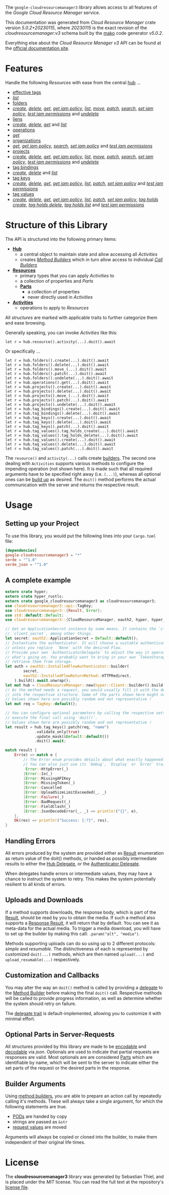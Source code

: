 <!---
DO NOT EDIT !
This file was generated automatically from 'src/generator/templates/api/README.md.mako'
DO NOT EDIT !
-->
The `google-cloudresourcemanager3` library allows access to all features of the *Google Cloud Resource Manager* service.

This documentation was generated from *Cloud Resource Manager* crate version *5.0.2+20230115*, where *20230115* is the exact revision of the *cloudresourcemanager:v3* schema built by the [mako](http://www.makotemplates.org/) code generator *v5.0.2*.

Everything else about the *Cloud Resource Manager* *v3* API can be found at the
[official documentation site](https://cloud.google.com/resource-manager).
# Features

Handle the following *Resources* with ease from the central [hub](https://docs.rs/google-cloudresourcemanager3/5.0.2+20230115/google_cloudresourcemanager3/CloudResourceManager) ... 

* [effective tags](https://docs.rs/google-cloudresourcemanager3/5.0.2+20230115/google_cloudresourcemanager3/api::EffectiveTag)
 * [*list*](https://docs.rs/google-cloudresourcemanager3/5.0.2+20230115/google_cloudresourcemanager3/api::EffectiveTagListCall)
* [folders](https://docs.rs/google-cloudresourcemanager3/5.0.2+20230115/google_cloudresourcemanager3/api::Folder)
 * [*create*](https://docs.rs/google-cloudresourcemanager3/5.0.2+20230115/google_cloudresourcemanager3/api::FolderCreateCall), [*delete*](https://docs.rs/google-cloudresourcemanager3/5.0.2+20230115/google_cloudresourcemanager3/api::FolderDeleteCall), [*get*](https://docs.rs/google-cloudresourcemanager3/5.0.2+20230115/google_cloudresourcemanager3/api::FolderGetCall), [*get iam policy*](https://docs.rs/google-cloudresourcemanager3/5.0.2+20230115/google_cloudresourcemanager3/api::FolderGetIamPolicyCall), [*list*](https://docs.rs/google-cloudresourcemanager3/5.0.2+20230115/google_cloudresourcemanager3/api::FolderListCall), [*move*](https://docs.rs/google-cloudresourcemanager3/5.0.2+20230115/google_cloudresourcemanager3/api::FolderMoveCall), [*patch*](https://docs.rs/google-cloudresourcemanager3/5.0.2+20230115/google_cloudresourcemanager3/api::FolderPatchCall), [*search*](https://docs.rs/google-cloudresourcemanager3/5.0.2+20230115/google_cloudresourcemanager3/api::FolderSearchCall), [*set iam policy*](https://docs.rs/google-cloudresourcemanager3/5.0.2+20230115/google_cloudresourcemanager3/api::FolderSetIamPolicyCall), [*test iam permissions*](https://docs.rs/google-cloudresourcemanager3/5.0.2+20230115/google_cloudresourcemanager3/api::FolderTestIamPermissionCall) and [*undelete*](https://docs.rs/google-cloudresourcemanager3/5.0.2+20230115/google_cloudresourcemanager3/api::FolderUndeleteCall)
* [liens](https://docs.rs/google-cloudresourcemanager3/5.0.2+20230115/google_cloudresourcemanager3/api::Lien)
 * [*create*](https://docs.rs/google-cloudresourcemanager3/5.0.2+20230115/google_cloudresourcemanager3/api::LienCreateCall), [*delete*](https://docs.rs/google-cloudresourcemanager3/5.0.2+20230115/google_cloudresourcemanager3/api::LienDeleteCall), [*get*](https://docs.rs/google-cloudresourcemanager3/5.0.2+20230115/google_cloudresourcemanager3/api::LienGetCall) and [*list*](https://docs.rs/google-cloudresourcemanager3/5.0.2+20230115/google_cloudresourcemanager3/api::LienListCall)
* [operations](https://docs.rs/google-cloudresourcemanager3/5.0.2+20230115/google_cloudresourcemanager3/api::Operation)
 * [*get*](https://docs.rs/google-cloudresourcemanager3/5.0.2+20230115/google_cloudresourcemanager3/api::OperationGetCall)
* [organizations](https://docs.rs/google-cloudresourcemanager3/5.0.2+20230115/google_cloudresourcemanager3/api::Organization)
 * [*get*](https://docs.rs/google-cloudresourcemanager3/5.0.2+20230115/google_cloudresourcemanager3/api::OrganizationGetCall), [*get iam policy*](https://docs.rs/google-cloudresourcemanager3/5.0.2+20230115/google_cloudresourcemanager3/api::OrganizationGetIamPolicyCall), [*search*](https://docs.rs/google-cloudresourcemanager3/5.0.2+20230115/google_cloudresourcemanager3/api::OrganizationSearchCall), [*set iam policy*](https://docs.rs/google-cloudresourcemanager3/5.0.2+20230115/google_cloudresourcemanager3/api::OrganizationSetIamPolicyCall) and [*test iam permissions*](https://docs.rs/google-cloudresourcemanager3/5.0.2+20230115/google_cloudresourcemanager3/api::OrganizationTestIamPermissionCall)
* [projects](https://docs.rs/google-cloudresourcemanager3/5.0.2+20230115/google_cloudresourcemanager3/api::Project)
 * [*create*](https://docs.rs/google-cloudresourcemanager3/5.0.2+20230115/google_cloudresourcemanager3/api::ProjectCreateCall), [*delete*](https://docs.rs/google-cloudresourcemanager3/5.0.2+20230115/google_cloudresourcemanager3/api::ProjectDeleteCall), [*get*](https://docs.rs/google-cloudresourcemanager3/5.0.2+20230115/google_cloudresourcemanager3/api::ProjectGetCall), [*get iam policy*](https://docs.rs/google-cloudresourcemanager3/5.0.2+20230115/google_cloudresourcemanager3/api::ProjectGetIamPolicyCall), [*list*](https://docs.rs/google-cloudresourcemanager3/5.0.2+20230115/google_cloudresourcemanager3/api::ProjectListCall), [*move*](https://docs.rs/google-cloudresourcemanager3/5.0.2+20230115/google_cloudresourcemanager3/api::ProjectMoveCall), [*patch*](https://docs.rs/google-cloudresourcemanager3/5.0.2+20230115/google_cloudresourcemanager3/api::ProjectPatchCall), [*search*](https://docs.rs/google-cloudresourcemanager3/5.0.2+20230115/google_cloudresourcemanager3/api::ProjectSearchCall), [*set iam policy*](https://docs.rs/google-cloudresourcemanager3/5.0.2+20230115/google_cloudresourcemanager3/api::ProjectSetIamPolicyCall), [*test iam permissions*](https://docs.rs/google-cloudresourcemanager3/5.0.2+20230115/google_cloudresourcemanager3/api::ProjectTestIamPermissionCall) and [*undelete*](https://docs.rs/google-cloudresourcemanager3/5.0.2+20230115/google_cloudresourcemanager3/api::ProjectUndeleteCall)
* [tag bindings](https://docs.rs/google-cloudresourcemanager3/5.0.2+20230115/google_cloudresourcemanager3/api::TagBinding)
 * [*create*](https://docs.rs/google-cloudresourcemanager3/5.0.2+20230115/google_cloudresourcemanager3/api::TagBindingCreateCall), [*delete*](https://docs.rs/google-cloudresourcemanager3/5.0.2+20230115/google_cloudresourcemanager3/api::TagBindingDeleteCall) and [*list*](https://docs.rs/google-cloudresourcemanager3/5.0.2+20230115/google_cloudresourcemanager3/api::TagBindingListCall)
* [tag keys](https://docs.rs/google-cloudresourcemanager3/5.0.2+20230115/google_cloudresourcemanager3/api::TagKey)
 * [*create*](https://docs.rs/google-cloudresourcemanager3/5.0.2+20230115/google_cloudresourcemanager3/api::TagKeyCreateCall), [*delete*](https://docs.rs/google-cloudresourcemanager3/5.0.2+20230115/google_cloudresourcemanager3/api::TagKeyDeleteCall), [*get*](https://docs.rs/google-cloudresourcemanager3/5.0.2+20230115/google_cloudresourcemanager3/api::TagKeyGetCall), [*get iam policy*](https://docs.rs/google-cloudresourcemanager3/5.0.2+20230115/google_cloudresourcemanager3/api::TagKeyGetIamPolicyCall), [*list*](https://docs.rs/google-cloudresourcemanager3/5.0.2+20230115/google_cloudresourcemanager3/api::TagKeyListCall), [*patch*](https://docs.rs/google-cloudresourcemanager3/5.0.2+20230115/google_cloudresourcemanager3/api::TagKeyPatchCall), [*set iam policy*](https://docs.rs/google-cloudresourcemanager3/5.0.2+20230115/google_cloudresourcemanager3/api::TagKeySetIamPolicyCall) and [*test iam permissions*](https://docs.rs/google-cloudresourcemanager3/5.0.2+20230115/google_cloudresourcemanager3/api::TagKeyTestIamPermissionCall)
* [tag values](https://docs.rs/google-cloudresourcemanager3/5.0.2+20230115/google_cloudresourcemanager3/api::TagValue)
 * [*create*](https://docs.rs/google-cloudresourcemanager3/5.0.2+20230115/google_cloudresourcemanager3/api::TagValueCreateCall), [*delete*](https://docs.rs/google-cloudresourcemanager3/5.0.2+20230115/google_cloudresourcemanager3/api::TagValueDeleteCall), [*get*](https://docs.rs/google-cloudresourcemanager3/5.0.2+20230115/google_cloudresourcemanager3/api::TagValueGetCall), [*get iam policy*](https://docs.rs/google-cloudresourcemanager3/5.0.2+20230115/google_cloudresourcemanager3/api::TagValueGetIamPolicyCall), [*list*](https://docs.rs/google-cloudresourcemanager3/5.0.2+20230115/google_cloudresourcemanager3/api::TagValueListCall), [*patch*](https://docs.rs/google-cloudresourcemanager3/5.0.2+20230115/google_cloudresourcemanager3/api::TagValuePatchCall), [*set iam policy*](https://docs.rs/google-cloudresourcemanager3/5.0.2+20230115/google_cloudresourcemanager3/api::TagValueSetIamPolicyCall), [*tag holds create*](https://docs.rs/google-cloudresourcemanager3/5.0.2+20230115/google_cloudresourcemanager3/api::TagValueTagHoldCreateCall), [*tag holds delete*](https://docs.rs/google-cloudresourcemanager3/5.0.2+20230115/google_cloudresourcemanager3/api::TagValueTagHoldDeleteCall), [*tag holds list*](https://docs.rs/google-cloudresourcemanager3/5.0.2+20230115/google_cloudresourcemanager3/api::TagValueTagHoldListCall) and [*test iam permissions*](https://docs.rs/google-cloudresourcemanager3/5.0.2+20230115/google_cloudresourcemanager3/api::TagValueTestIamPermissionCall)




# Structure of this Library

The API is structured into the following primary items:

* **[Hub](https://docs.rs/google-cloudresourcemanager3/5.0.2+20230115/google_cloudresourcemanager3/CloudResourceManager)**
    * a central object to maintain state and allow accessing all *Activities*
    * creates [*Method Builders*](https://docs.rs/google-cloudresourcemanager3/5.0.2+20230115/google_cloudresourcemanager3/client::MethodsBuilder) which in turn
      allow access to individual [*Call Builders*](https://docs.rs/google-cloudresourcemanager3/5.0.2+20230115/google_cloudresourcemanager3/client::CallBuilder)
* **[Resources](https://docs.rs/google-cloudresourcemanager3/5.0.2+20230115/google_cloudresourcemanager3/client::Resource)**
    * primary types that you can apply *Activities* to
    * a collection of properties and *Parts*
    * **[Parts](https://docs.rs/google-cloudresourcemanager3/5.0.2+20230115/google_cloudresourcemanager3/client::Part)**
        * a collection of properties
        * never directly used in *Activities*
* **[Activities](https://docs.rs/google-cloudresourcemanager3/5.0.2+20230115/google_cloudresourcemanager3/client::CallBuilder)**
    * operations to apply to *Resources*

All *structures* are marked with applicable traits to further categorize them and ease browsing.

Generally speaking, you can invoke *Activities* like this:

```Rust,ignore
let r = hub.resource().activity(...).doit().await
```

Or specifically ...

```ignore
let r = hub.folders().create(...).doit().await
let r = hub.folders().delete(...).doit().await
let r = hub.folders().move_(...).doit().await
let r = hub.folders().patch(...).doit().await
let r = hub.folders().undelete(...).doit().await
let r = hub.operations().get(...).doit().await
let r = hub.projects().create(...).doit().await
let r = hub.projects().delete(...).doit().await
let r = hub.projects().move_(...).doit().await
let r = hub.projects().patch(...).doit().await
let r = hub.projects().undelete(...).doit().await
let r = hub.tag_bindings().create(...).doit().await
let r = hub.tag_bindings().delete(...).doit().await
let r = hub.tag_keys().create(...).doit().await
let r = hub.tag_keys().delete(...).doit().await
let r = hub.tag_keys().patch(...).doit().await
let r = hub.tag_values().tag_holds_create(...).doit().await
let r = hub.tag_values().tag_holds_delete(...).doit().await
let r = hub.tag_values().create(...).doit().await
let r = hub.tag_values().delete(...).doit().await
let r = hub.tag_values().patch(...).doit().await
```

The `resource()` and `activity(...)` calls create [builders][builder-pattern]. The second one dealing with `Activities` 
supports various methods to configure the impending operation (not shown here). It is made such that all required arguments have to be 
specified right away (i.e. `(...)`), whereas all optional ones can be [build up][builder-pattern] as desired.
The `doit()` method performs the actual communication with the server and returns the respective result.

# Usage

## Setting up your Project

To use this library, you would put the following lines into your `Cargo.toml` file:

```toml
[dependencies]
google-cloudresourcemanager3 = "*"
serde = "^1.0"
serde_json = "^1.0"
```

## A complete example

```Rust
extern crate hyper;
extern crate hyper_rustls;
extern crate google_cloudresourcemanager3 as cloudresourcemanager3;
use cloudresourcemanager3::api::TagKey;
use cloudresourcemanager3::{Result, Error};
use std::default::Default;
use cloudresourcemanager3::{CloudResourceManager, oauth2, hyper, hyper_rustls, chrono, FieldMask};

// Get an ApplicationSecret instance by some means. It contains the `client_id` and 
// `client_secret`, among other things.
let secret: oauth2::ApplicationSecret = Default::default();
// Instantiate the authenticator. It will choose a suitable authentication flow for you, 
// unless you replace  `None` with the desired Flow.
// Provide your own `AuthenticatorDelegate` to adjust the way it operates and get feedback about 
// what's going on. You probably want to bring in your own `TokenStorage` to persist tokens and
// retrieve them from storage.
let auth = oauth2::InstalledFlowAuthenticator::builder(
        secret,
        oauth2::InstalledFlowReturnMethod::HTTPRedirect,
    ).build().await.unwrap();
let mut hub = CloudResourceManager::new(hyper::Client::builder().build(hyper_rustls::HttpsConnectorBuilder::new().with_native_roots().https_or_http().enable_http1().enable_http2().build()), auth);
// As the method needs a request, you would usually fill it with the desired information
// into the respective structure. Some of the parts shown here might not be applicable !
// Values shown here are possibly random and not representative !
let mut req = TagKey::default();

// You can configure optional parameters by calling the respective setters at will, and
// execute the final call using `doit()`.
// Values shown here are possibly random and not representative !
let result = hub.tag_keys().patch(req, "name")
             .validate_only(true)
             .update_mask(&Default::default())
             .doit().await;

match result {
    Err(e) => match e {
        // The Error enum provides details about what exactly happened.
        // You can also just use its `Debug`, `Display` or `Error` traits
         Error::HttpError(_)
        |Error::Io(_)
        |Error::MissingAPIKey
        |Error::MissingToken(_)
        |Error::Cancelled
        |Error::UploadSizeLimitExceeded(_, _)
        |Error::Failure(_)
        |Error::BadRequest(_)
        |Error::FieldClash(_)
        |Error::JsonDecodeError(_, _) => println!("{}", e),
    },
    Ok(res) => println!("Success: {:?}", res),
}

```
## Handling Errors

All errors produced by the system are provided either as [Result](https://docs.rs/google-cloudresourcemanager3/5.0.2+20230115/google_cloudresourcemanager3/client::Result) enumeration as return value of
the doit() methods, or handed as possibly intermediate results to either the 
[Hub Delegate](https://docs.rs/google-cloudresourcemanager3/5.0.2+20230115/google_cloudresourcemanager3/client::Delegate), or the [Authenticator Delegate](https://docs.rs/yup-oauth2/*/yup_oauth2/trait.AuthenticatorDelegate.html).

When delegates handle errors or intermediate values, they may have a chance to instruct the system to retry. This 
makes the system potentially resilient to all kinds of errors.

## Uploads and Downloads
If a method supports downloads, the response body, which is part of the [Result](https://docs.rs/google-cloudresourcemanager3/5.0.2+20230115/google_cloudresourcemanager3/client::Result), should be
read by you to obtain the media.
If such a method also supports a [Response Result](https://docs.rs/google-cloudresourcemanager3/5.0.2+20230115/google_cloudresourcemanager3/client::ResponseResult), it will return that by default.
You can see it as meta-data for the actual media. To trigger a media download, you will have to set up the builder by making
this call: `.param("alt", "media")`.

Methods supporting uploads can do so using up to 2 different protocols: 
*simple* and *resumable*. The distinctiveness of each is represented by customized 
`doit(...)` methods, which are then named `upload(...)` and `upload_resumable(...)` respectively.

## Customization and Callbacks

You may alter the way an `doit()` method is called by providing a [delegate](https://docs.rs/google-cloudresourcemanager3/5.0.2+20230115/google_cloudresourcemanager3/client::Delegate) to the 
[Method Builder](https://docs.rs/google-cloudresourcemanager3/5.0.2+20230115/google_cloudresourcemanager3/client::CallBuilder) before making the final `doit()` call. 
Respective methods will be called to provide progress information, as well as determine whether the system should 
retry on failure.

The [delegate trait](https://docs.rs/google-cloudresourcemanager3/5.0.2+20230115/google_cloudresourcemanager3/client::Delegate) is default-implemented, allowing you to customize it with minimal effort.

## Optional Parts in Server-Requests

All structures provided by this library are made to be [encodable](https://docs.rs/google-cloudresourcemanager3/5.0.2+20230115/google_cloudresourcemanager3/client::RequestValue) and 
[decodable](https://docs.rs/google-cloudresourcemanager3/5.0.2+20230115/google_cloudresourcemanager3/client::ResponseResult) via *json*. Optionals are used to indicate that partial requests are responses 
are valid.
Most optionals are are considered [Parts](https://docs.rs/google-cloudresourcemanager3/5.0.2+20230115/google_cloudresourcemanager3/client::Part) which are identifiable by name, which will be sent to 
the server to indicate either the set parts of the request or the desired parts in the response.

## Builder Arguments

Using [method builders](https://docs.rs/google-cloudresourcemanager3/5.0.2+20230115/google_cloudresourcemanager3/client::CallBuilder), you are able to prepare an action call by repeatedly calling it's methods.
These will always take a single argument, for which the following statements are true.

* [PODs][wiki-pod] are handed by copy
* strings are passed as `&str`
* [request values](https://docs.rs/google-cloudresourcemanager3/5.0.2+20230115/google_cloudresourcemanager3/client::RequestValue) are moved

Arguments will always be copied or cloned into the builder, to make them independent of their original life times.

[wiki-pod]: http://en.wikipedia.org/wiki/Plain_old_data_structure
[builder-pattern]: http://en.wikipedia.org/wiki/Builder_pattern
[google-go-api]: https://github.com/google/google-api-go-client

# License
The **cloudresourcemanager3** library was generated by Sebastian Thiel, and is placed 
under the *MIT* license.
You can read the full text at the repository's [license file][repo-license].

[repo-license]: https://github.com/Byron/google-apis-rsblob/main/LICENSE.md

